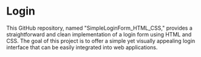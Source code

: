 # Login
This GitHub repository, named "SimpleLoginForm_HTML_CSS," provides a straightforward and clean implementation of a login form using HTML and CSS. The goal of this project is to offer a simple yet visually appealing login interface that can be easily integrated into web applications.
